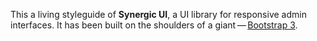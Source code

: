 This a living styleguide of **Synergic UI**, a UI library for responsive admin interfaces. It has been built on the
shoulders of a giant&thinsp;—&thinsp;[Bootstrap 3](http://www.getbootstrap.com).

